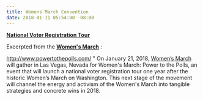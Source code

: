 ```yaml
---
title: Womens March Convention
date: 2018-01-11 05:54:00 -08:00
---
```


[**National Voter Registration Tour**](http://www.powertothepolls.com/)

Excerpted from the [**Women's March**](https://www.womensmarch.com/march/) :

http://www.powertothepolls.com/
"  On January 21, 2018, [Women’s March](https://www.womensmarch.com/march/) will gather in Las Vegas, Nevada for Women's March: Power to the Polls, an event that will launch a national voter registration tour one year after the historic Women’s March on Washington. This next stage of the movement will channel the energy and activism of the Women's March into tangible strategies and concrete wins in 2018.